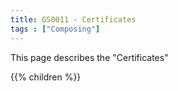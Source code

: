 ```yaml
---
title: GS0011 - Certificates
tags : ["Composing"]
---
```


This page describes the "Certificates"

{{% children  %}}


 
